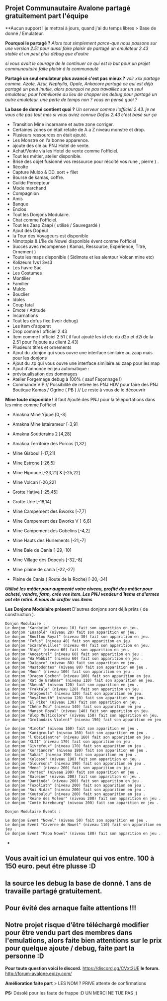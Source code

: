 **Projet Communautaire Avalone
partagé gratuitement part l'équipe** 
-
**Aucun support ! je mettrai à jours, quand j'ai du temps libres > Base de donné / Emulateur.

**Pourquoi le partagé ?** 
_Alors tout simplement parce-que nous passons sur une version 2.51
pour aussi faire plaisir de partagé un emulateur 2.43 stable et un peut plus débug que d'autre_

_si vous avait le courage de le continuer ce qui est le but pour un projet communautaire faite plaisir à la communauté_ 

 
**Partagé un seul emulateur plus avancé c'est pas mieux ?**
 _voir xxx partage comme. Azote, Azur, Nephylia, Opale, Ankacore
partagé ce qui est déjà partagé un peut inutile, alors pourquoi ne pas travaillez sur un seul emulateur, pour l'améliorée au lieu de chopper les debug pour partagé un autre emulateur. une perte de temps non ? vous en pensé quoi ?_ 

**La base de donné contient quoi ?** 
_Un serveur comme l'officiel 2.43.
je ne vous cite pas tout mes si vous aviez connue Dofus 2.43 c'est basé sur ça_

* Transition Mine incarname et autre zone corriger.
*  Certaines zones on était refaite de A a Z niveau monstre et drop.
*  Plusieurs ressources on était ajouté. 
*  Les Monstre on l'a bonne apparence.
*  ajoute des clé au PNJ Hotel de vente.
*  Achat/Vente via les Hotel de vente comme l'officiel.
*  Tout les métier, atelier disponible.
*  Brisé des objet fusionné vos ressource pour récolté vos rune , pierre ) . 
* Récolte
* Capture Muldo & DD. sort + filet 
* Bourse de kamas, coffre.
* Guilde Percepteur
* Mode marchand
* Compagnion
* Amis
* Banque 
* Enclos
*  Tout les Donjons Modulaire.
*  Chat comme l'officiel.
*  Tout les Zaap Zaapi ( utilisé / Sauvegardé )
*  Ajout des Dopeul
*  la Tour des Voyageurs est disponible
*  Nimotopia & L'île de Nowel disponible évent comme l'officiel
*  Succès avec récompense ( Kamas, Ressource, Expérience, Titre, Ornement )
*  Toute les maps disponible (  Sidimote et les alentour Volcan mine etc) 
*  Kolizeum 1vs1 3vs3
*  Les havre Sac
*  Les Costumes
*  Montilier
*  Familier
*  Muldo
*  Bouclier
* Idoles 
*  Coup fatal
*  Emote / Attitude 
*  Incarnations
*  Tout les dofus fixe (Ivoir debug) 
*  Les item d'apparat
*  Drop comme l'officiel 2.43
*  Item comme l'officiel 2.51 ( il faut ajouté les id etc du d2o et d2i de la 2.51 pour l'ajoute au client 2.43)
*  Plusieurs titres et ornements
*  Ajout du .donjon qui vous ouvre une interface similaire au zaap mais pour les donjons
*  Ajout du .tp qui vous ouvre une interface similaire au zaap pour les map
*  Ajout d'annonce en jeu automatique :
*  prévisualisation des dommages
*  Atelier Forgemage debug à 100% ( sauf Façonnage !)
*  Commande VIP
// Possibilité de retirée les PNJ HDV pour faire des PNJ Boutique Kamas / Ogrine ( PB )
// Le reste à vous de le découvrir

**Mine toute disponible !**
il faut Ajouté des PNJ pour la téléportations dans les mine comme l'officiel
* 	Amakna Mine Yjupe [0,-3]

* Amakna Mine Istairameur [-3,9]
* 	Amakna Soutterains 2 [4,28]
* 	Amakna Territoire des Porcos [1,32]
* 	Mine Gisboul [-17,21]
* 	Mine Estrone [-26,5]
* 	Mine Hipouce [-23,21] & [-25,22]
* 	Mine Volcan [-26,22]
* 	Grotte Hative [-25,45]
* 	Grotte Urie [-18,14]
* 	Mine Campement des Bworks [-7,7]
* 	Mine Campement des Bworks V [-6,6]
* 	Mine Campement des Gobelins [-4,2]
* 	Mine Hauts des Hurlements [-21,-7]
* 	Mine Baie de Cania [-29,-10]
* 	Mine Village des Dopeuls [-32,-8]
* 	Mine plaine de cania [-22,-27]
* Plaine de Cania ( Route de la Roche) [-20,-34]

 **_Utilisé les métier pour augmenté votre niveau, profité des métier pour acheté, vendre, farm, crée vos item.
 Les PNJ vendeur d'items et d'armes ont été retiré. A vous de crafter vos items_**

**Les Donjons Modulaire présent** 
    D'autres donjons sont déjà prêts ( de construction ).

	Donjon Modulaire :
	Le donjon "Kardorim" (niveau 10) fait son apparition en jeu.
	Le donjon "Ensablé" (niveau 20) fait son apparition en jeu.
	Le donjon "Bouftou Royal" (niveau 30) fait son apparition en jeu.
	Le donjon "Tofus" (niveau 40) fait son apparition en jeu.
	Le donjon "Scarafeuilles" (niveau 40) fait son apparition en jeu.
	Le donjon "Blop" (niveau 60) fait son apparition en jeu.
	Le donjon "Ancestral" (niveau 60) fait son apparition en jeu .
	Le donjon "Wa Wabbit" (niveau 60) fait son apparition en jeu .
	Le donjon "Daïgoro" (niveau 80) fait son apparition en jeu.
	Le donjon "Mastodontes" (niveau 80) fait son apparition en jeu .
	Le donjon "Moon" (niveau 100) fait son apparition en jeu .
	Le donjon "Dragon Cochon" (niveau 100) fait son apparition en jeu.
	Le donjon "Rat de Brakmar" (niveau 110) fait son apparition en jeu.
	Le donjon "Skeunk" (niveau 120) fait son apparition en jeu .
	Le donjon "Fraktale" (niveau 120) fait son apparition en jeu .
	Le donjon "Dragoeufs" (niveau 120) fait son apparition en jeu.
	Le donjon "Royalmouth" (niveau 120) fait son apparition en jeu.
	Le donjon "El Piko" (niveau 130) fait son apparition en jeu .
	Le donjon "Chêne Mou" (niveau 140) fait son apparition en jeu .
	Le donjon "Mansot Royal" (niveau 140) fait son apparition en jeu.
	Le donjon "Blop Multicolore" (niveau 150) fait son apparition en jeu.
	Le donjon "Grolandais Violent" (niveau 150) fait son apparition en jeu .
	Le donjon "Minoto" (niveau 160) fait son apparition en jeu .
	Le donjon "Kanigroula" (niveau 160) fait son apparition en jeu .
	Le donjon "l'Obsidiantre" (niveau 160) fait son apparition en jeu .
	Le donjon "XLII" (niveau 170) fait son apparition en jeu .
	Le donjon "Givrefoux" (niveau 170) fait son apparition en jeu .
	Le donjon "Korriandre" (niveau 180) fait son apparition en jeu .
	Le donjon "Sakai" (niveau 190) fait son apparition en jeu .
	Le donjon "Kolosso" (niveau 190) fait son apparition en jeu .
	Le donjon "Gloursons" (niveau 190) fait son apparition en jeu .
	Le donjon "Meno" (niveau 200) fait son apparition en jeu .
	Le donjon "Vortex" (niveau 200) fait son apparition en jeu .
	Le donjon "Baleine" (niveau 200) fait son apparition en jeu .
	Le donjon "Dantinéa" (niveau 200) fait son apparition en jeu .
	Le donjon "Toxoliath" (niveau 200) fait son apparition en jeu .
	Le donjon "Roi Nidas" (niveau 200) fait son apparition en jeu .
	Le donjon "Koutoulou" (niveau 200) fait son apparition en jeu .
	Le donjon "Reine des Voleur" (niveau 200) fait son apparition en jeu .
	Le donjon "Comte Harebourg" (niveau 200) fait son apparition en jeu .

	Donjon Modulaire Évents :

	Le donjon Event "Nowel" (niveau 50) fait son apparition en jeu .
	Le donjon Event "Caverne de Nowel" (niveau 110) fait son apparition en jeu .
	Le donjon Event "Papa Nowel" (niveau 180) fait son apparition en jeu .


+

## Vous avait ici un émulateur qui vos entre. 100 à 150 euro. peut étre plusse :D 
## la source les debug la base de donné. 1 ans de travaille partagé gratuitement.
## Pour évité des arnaque faite attentions !!! 
## Notre projet risque d’être téléchargé modifier pour être vendu part des membres dans l'emulations, alors faite bien attentions sur le prix pour quelque ajoute / debug, faite part la personne :D

**Pour toute question voici le discord.** https://discord.gg/CVxt2UE
**le forum.** http://forum-avalone.epizy.com/


**Amélioration faite part** > LES NOM ?  PRIVE attente de confirmations

**PS:** Désolé pour les faute de frappe :D 
UN MERCI NE TUE PAS ;) 
